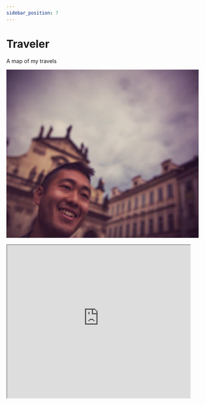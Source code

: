 ```yaml
---
sidebar_position: 7
---
```


# Traveler

A map of my travels

![travel](/img/pic/travel.jpg)

<iframe src='https://mapsengine.google.com/map/embed?mid=zC8EgLcJ1j8w.kxBaXw0vwZCs' width='480' height='400'></iframe>